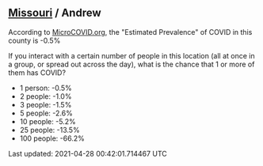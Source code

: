 
## [Missouri](/united-states/missouri) / Andrew

According to [MicroCOVID.org](http://microcovid.org),
the "Estimated Prevalence" of COVID in this county is -0.5%

If you interact with a certain number of people in this location
(all at once in a group, or spread out across the day), what is the chance that
1 or more of them has COVID?

- 1 person: -0.5%
- 2 people: -1.0%
- 3 people: -1.5%
- 5 people: -2.6%
- 10 people: -5.2%
- 25 people: -13.5%
- 100 people: -66.2%

Last updated: 2021-04-28 00:42:01.714467 UTC
